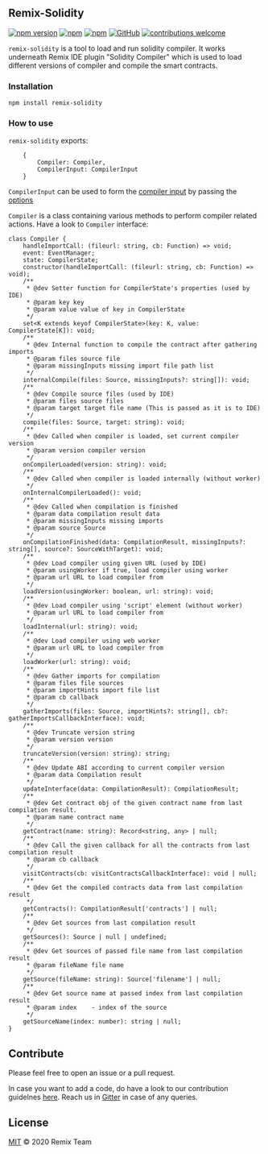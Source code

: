 ## Remix-Solidity
[![npm version](https://badge.fury.io/js/remix-solidity.svg)](https://www.npmjs.com/package/remix-solidity)
[![npm](https://img.shields.io/npm/dt/remix-solidity.svg?label=Total%20Downloads)](https://www.npmjs.com/package/remix-solidity)
[![npm](https://img.shields.io/npm/dw/remix-solidity.svg)](https://www.npmjs.com/package/remix-solidity)
[![GitHub](https://img.shields.io/github/license/mashape/apistatus.svg)](https://github.com/ethereum/remix/tree/master/LICENSE)
[![contributions welcome](https://img.shields.io/badge/contributions-welcome-brightgreen.svg?style=flat)](https://github.com/ethereum/remix/issues)


`remix-solidity` is a tool to load and run solidity compiler. It works underneath Remix IDE plugin "Solidity Compiler" which is used to load different versions of compiler and compile the smart contracts. 

### Installation

`npm install remix-solidity`

### How to use

`remix-solidity` exports:
```
    {
        Compiler: Compiler,
        CompilerInput: CompilerInput
    }
```
`CompilerInput` can be used to form the [compiler input](https://github.com/ethereum/remix/blob/remix-solidity-readme/remix-solidity/src/compiler/types.ts#L1) by passing the [options](https://github.com/ethereum/remix/blob/remix-solidity-readme/remix-solidity/src/compiler/types.ts#L144)

`Compiler` is a class containing various methods to perform compiler related actions. Have a look to `Compiler` interface:

```
class Compiler {
    handleImportCall: (fileurl: string, cb: Function) => void;
    event: EventManager;
    state: CompilerState;
    constructor(handleImportCall: (fileurl: string, cb: Function) => void);
    /**
     * @dev Setter function for CompilerState's properties (used by IDE)
     * @param key key
     * @param value value of key in CompilerState
     */
    set<K extends keyof CompilerState>(key: K, value: CompilerState[K]): void;
    /**
     * @dev Internal function to compile the contract after gathering imports
     * @param files source file
     * @param missingInputs missing import file path list
     */
    internalCompile(files: Source, missingInputs?: string[]): void;
    /**
     * @dev Compile source files (used by IDE)
     * @param files source files
     * @param target target file name (This is passed as it is to IDE)
     */
    compile(files: Source, target: string): void;
    /**
     * @dev Called when compiler is loaded, set current compiler version
     * @param version compiler version
     */
    onCompilerLoaded(version: string): void;
    /**
     * @dev Called when compiler is loaded internally (without worker)
     */
    onInternalCompilerLoaded(): void;
    /**
     * @dev Called when compilation is finished
     * @param data compilation result data
     * @param missingInputs missing imports
     * @param source Source
     */
    onCompilationFinished(data: CompilationResult, missingInputs?: string[], source?: SourceWithTarget): void;
    /**
     * @dev Load compiler using given URL (used by IDE)
     * @param usingWorker if true, load compiler using worker
     * @param url URL to load compiler from
     */
    loadVersion(usingWorker: boolean, url: string): void;
    /**
     * @dev Load compiler using 'script' element (without worker)
     * @param url URL to load compiler from
     */
    loadInternal(url: string): void;
    /**
     * @dev Load compiler using web worker
     * @param url URL to load compiler from
     */
    loadWorker(url: string): void;
    /**
     * @dev Gather imports for compilation
     * @param files file sources
     * @param importHints import file list
     * @param cb callback
     */
    gatherImports(files: Source, importHints?: string[], cb?: gatherImportsCallbackInterface): void;
    /**
     * @dev Truncate version string
     * @param version version
     */
    truncateVersion(version: string): string;
    /**
     * @dev Update ABI according to current compiler version
     * @param data Compilation result
     */
    updateInterface(data: CompilationResult): CompilationResult;
    /**
     * @dev Get contract obj of the given contract name from last compilation result.
     * @param name contract name
     */
    getContract(name: string): Record<string, any> | null;
    /**
     * @dev Call the given callback for all the contracts from last compilation result
     * @param cb callback
     */
    visitContracts(cb: visitContractsCallbackInterface): void | null;
    /**
     * @dev Get the compiled contracts data from last compilation result
     */
    getContracts(): CompilationResult['contracts'] | null;
    /**
     * @dev Get sources from last compilation result
     */
    getSources(): Source | null | undefined;
    /**
     * @dev Get sources of passed file name from last compilation result
     * @param fileName file name
     */
    getSource(fileName: string): Source['filename'] | null;
    /**
     * @dev Get source name at passed index from last compilation result
     * @param index    - index of the source
     */
    getSourceName(index: number): string | null;
}
```

## Contribute

Please feel free to open an issue or a pull request. 

In case you want to add a code, do have a look to our contribution guidelnes [here](https://github.com/ethereum/remix/blob/master/CONTRIBUTING.md). Reach us in [Gitter](https://gitter.im/ethereum/remix) in case of any queries.

## License

[MIT](../LICENSE) © 2020 Remix Team
